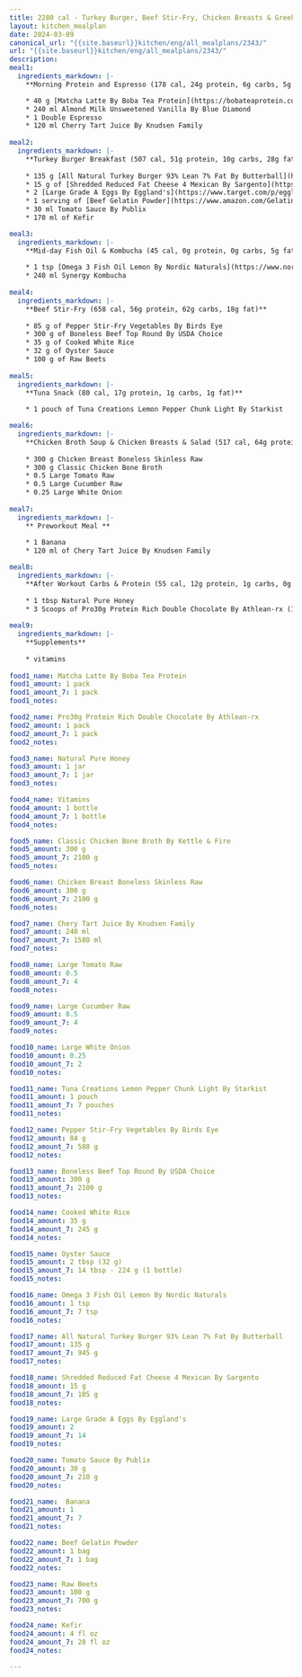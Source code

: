```yaml
---
title: 2280 cal - Turkey Burger, Beef Stir-Fry, Chicken Breasts & Greek Salad
layout: kitchen_mealplan
date: 2024-03-09
canonical_url: "{{site.baseurl}}kitchen/eng/all_mealplans/2343/"
url: "{{site.baseurl}}kitchen/eng/all_mealplans/2343/"
description: 
meal1:
  ingredients_markdown: |-
    **Morning Protein and Espresso (178 cal, 24g protein, 6g carbs, 5g fat)**

    * 40 g [Matcha Latte By Boba Tea Protein](https://bobateaprotein.com/products/matcha-latte)
    * 240 ml Almond Milk Unsweetened Vanilla By Blue Diamond
    * 1 Double Espresso
    * 120 ml Cherry Tart Juice By Knudsen Family
    
meal2: 
  ingredients_markdown: |-
    **Turkey Burger Breakfast (507 cal, 51g protein, 10g carbs, 28g fat)**
    
    * 135 g [All Natural Turkey Burger 93% Lean 7% Fat By Butterball](https://www.butterball.com/products/turkey-burgers/frozen-all-natural-white-meat-burgers)
    * 15 g of [Shredded Reduced Fat Cheese 4 Mexican By Sargento](https://www.sargento.com/our-cheese/shredded-cheese/sargento-shredded-reduced-fat-4-cheese-mexican-natural-cheese/)
    * 2 [Large Grade A Eggs By Eggland's](https://www.target.com/p/eggland-s-best-grade-a-large-eggs-18ct/-/A-50086853)
    * 1 serving of [Beef Gelatin Powder](https://www.amazon.com/Gelatin-Unflavored-Thickening-Pasture-Natural/dp/B0C35DQQM9/ref=sr_1_17_sspa?sr=8-17-spons&sp_csd=d2lkZ2V0TmFtZT1zcF9tdGY&psc=1) 
    * 30 ml Tomato Sauce By Publix
    * 170 ml of Kefir

meal3:
  ingredients_markdown: |-
    **Mid-day Fish Oil & Kombucha (45 cal, 0g protein, 0g carbs, 5g fat)**
    
    * 1 tsp [Omega 3 Fish Oil Lemon By Nordic Naturals](https://www.nordic.com/products/ultimate-omega/?variant=39472192192696)
    * 240 ml Synergy Kombucha
        
meal4: 
  ingredients_markdown: |-
    **Beef Stir-Fry (658 cal, 56g protein, 62g carbs, 18g fat)**
    
    * 85 g of Pepper Stir-Fry Vegetables By Birds Eye
    * 300 g of Boneless Beef Top Round By USDA Choice
    * 35 g of Cooked White Rice
    * 32 g of Oyster Sauce        
    * 100 g of Raw Beets
    
meal5: 
  ingredients_markdown: |-
    **Tuna Snack (80 cal, 17g protein, 1g carbs, 1g fat)**
    
    * 1 pouch of Tuna Creations Lemon Pepper Chunk Light By Starkist

meal6: 
  ingredients_markdown: |-
    **Chicken Broth Soup & Chicken Breasts & Salad (517 cal, 64g protein, 17g carbs, 23g fat)**
    
    * 300 g Chicken Breast Boneless Skinless Raw
    * 300 g Classic Chicken Bone Broth
    * 0.5 Large Tomato Raw
    * 0.5 Large Cucumber Raw
    * 0.25 Large White Onion
    
meal7: 
  ingredients_markdown: |-
    ** Preworkout Meal **
    
    * 1 Banana
    * 120 ml of Chery Tart Juice By Knudsen Family

meal8: 
  ingredients_markdown: |-
    **After Workout Carbs & Protein (55 cal, 12g protein, 1g carbs, 0g fat)**
    
    * 1 tbsp Natural Pure Honey
    * 3 Scoops of Pro30g Protein Rich Double Chocolate By Athlean-rx (10 min. after honey)
    
meal9:
  ingredients_markdown: |-
    **Supplements**
    
    * vitamins
    
food1_name: Matcha Latte By Boba Tea Protein
food1_amount: 1 pack
food1_amount_7: 1 pack
food1_notes: 

food2_name: Pro30g Protein Rich Double Chocolate By Athlean-rx
food2_amount: 1 pack
food2_amount_7: 1 pack
food2_notes: 

food3_name: Natural Pure Honey
food3_amount: 1 jar
food3_amount_7: 1 jar
food3_notes: 

food4_name: Vitamins
food4_amount: 1 bottle
food4_amount_7: 1 bottle 
food4_notes: 

food5_name: Classic Chicken Bone Broth By Kettle & Fire
food5_amount: 300 g
food5_amount_7: 2100 g
food5_notes: 

food6_name: Chicken Breast Boneless Skinless Raw
food6_amount: 300 g
food6_amount_7: 2100 g
food6_notes: 

food7_name: Chery Tart Juice By Knudsen Family
food7_amount: 240 ml
food7_amount_7: 1580 ml
food7_notes: 

food8_name: Large Tomato Raw
food8_amount: 0.5 
food8_amount_7: 4 
food8_notes: 

food9_name: Large Cucumber Raw
food9_amount: 0.5 
food9_amount_7: 4 
food9_notes: 

food10_name: Large White Onion
food10_amount: 0.25
food10_amount_7: 2
food10_notes: 

food11_name: Tuna Creations Lemon Pepper Chunk Light By Starkist
food11_amount: 1 pouch
food11_amount_7: 7 pouches
food11_notes: 

food12_name: Pepper Stir-Fry Vegetables By Birds Eye
food12_amount: 84 g
food12_amount_7: 588 g
food12_notes:

food13_name: Boneless Beef Top Round By USDA Choice
food13_amount: 300 g
food13_amount_7: 2100 g
food13_notes:

food14_name: Cooked White Rice
food14_amount: 35 g
food14_amount_7: 245 g
food14_notes:

food15_name: Oyster Sauce 
food15_amount: 2 tbsp (32 g)
food15_amount_7: 14 tbsp - 224 g (1 bottle)
food15_notes:

food16_name: Omega 3 Fish Oil Lemon By Nordic Naturals
food16_amount: 1 tsp
food16_amount_7: 7 tsp
food16_notes:

food17_name: All Natural Turkey Burger 93% Lean 7% Fat By Butterball
food17_amount: 135 g
food17_amount_7: 945 g
food17_notes:

food18_name: Shredded Reduced Fat Cheese 4 Mexican By Sargento
food18_amount: 15 g
food18_amount_7: 105 g
food18_notes: 

food19_name: Large Grade A Eggs By Eggland's
food19_amount: 2
food19_amount_7: 14
food19_notes:

food20_name: Tomato Sauce By Publix
food20_amount: 30 g
food20_amount_7: 210 g
food20_notes:

food21_name:  Banana
food21_amount: 1 
food21_amount_7: 7
food21_notes:

food22_name: Beef Gelatin Powder
food22_amount: 1 bag
food22_amount_7: 1 bag
food22_notes:

food23_name: Raw Beets
food23_amount: 100 g
food23_amount_7: 700 g
food23_notes:

food24_name: Kefir
food24_amount: 4 fl oz
food24_amount_7: 28 fl oz 
food24_notes:

---
```

